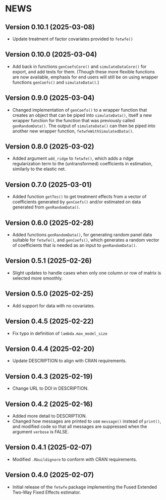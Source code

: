 # NEWS

## Version 0.10.1 (2025-03-08)

- Update treatment of factor covariates provided to `fetwfe()`

## Version 0.10.0 (2025-03-04)

- Add back in functions `genCoefsCore()` and `simulateDataCore()` for export, and add tests for them. (Though these more flexible functions are now available, emphasis for end users will still be on using wrapper functions `genCoefs()` and `simulateData()`.)

## Version 0.9.0 (2025-03-04)

- Changed implementation of `genCoefs()` to a wrapper function that creates an object that can be piped into `simulateData()`, itself a new wrapper function for the function that was previously called `genRandomData()`. The output of `simulateData()` can then be piped into another new wrapper function, `fetwfeWithSimulatedData()`.

## Version 0.8.0 (2025-03-02)

- Added argument `add_ridge` to `fetwfe()`, which adds a ridge regularization term to the (untransformed) coefficients in estimation, similarly to the elastic net.

## Version 0.7.0 (2025-03-01)

- Added function `getTes()` to get treatment effects from a vector of coefficients generated by `genCoefs()` and/or estimated on data generated from `genRandomData()`.

## Version 0.6.0 (2025-02-28)

- Added functions `genRandomData()`, for generating random panel data suitable for `fetwfe()`, and `genCoefs()`, which generates a random vector of coefficients that is needed as an input to `genRandomData()`.

## Version 0.5.1 (2025-02-26)

- Slight updates to handle cases when only one column or row of matrix is selected more smoothly.

## Version 0.5.0 (2025-02-25)

- Add support for data with no covariates.

## Version 0.4.5 (2025-02-22)

- Fix typo in definition of `lambda.max_model_size`

## Version 0.4.4 (2025-02-20)

- Update DESCRIPTION to align with CRAN requirements.

## Version 0.4.3 (2025-02-19)

- Change URL to DOI in DESCRIPTION.

## Version 0.4.2 (2025-02-16)

- Added more detail to DESCRIPTION.
- Changed how messages are printed to use `message()` instead of `print()`, and modified code so that all messages are suppressed when the argument `verbose` is FALSE.

## Version 0.4.1 (2025-02-07)

- Modified `.Rbuildignore` to conform with CRAN requirements.

## Version 0.4.0 (2025-02-07)

- Initial release of the `fetwfe` package implementing the Fused Extended Two-Way Fixed Effects estimator.